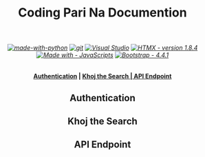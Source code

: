 <h1 align="center"> Coding Pari Na Documention </h1><br>
<h6 align="Center">

[![made-with-python](https://img.shields.io/badge/Made%20with-Python-1f425f.svg)](https://www.python.org/)
 [![git](https://badgen.net/badge/icon/git?icon=git&label)](https://git-scm.com) [![Visual Studio](https://badgen.net/badge/icon/visualstudio?icon=visualstudio&label)](https://visualstudio.microsoft.com) [![HTMX - version 1.8.4](https://img.shields.io/badge/HTMX-version_1.8.4-2ea44f)](https://htmx.org/) [![Made with  - JavaScripts](https://img.shields.io/badge/Made_with_-JavaScripts-blueviolet)](https://www.javascript.com/) [![Bootstrap - 4.4.1](https://img.shields.io/badge/Bootstrap-4.4.1-ff69b4)](https://getbootstrap.com/docs/3.4/)

</h6>

<h4 align="center">
<a href="https://github.com/yeazin/Project-Coding-Pari-Na#-project-installation-"> Authentication</a> | 
<a href="https://github.com/yeazin/Project-Coding-Pari-Na#project-flow"> Khoj the Search </a>
|<a href="https://github.com/yeazin/Project-Coding-Pari-Na#-project-documention-"> API Endpoint </a>

</h4> 

<h2 align="center">Authentication</h2>
<h2 align="center">Khoj the Search</h2>
<h2 align="center">API Endpoint</h2>